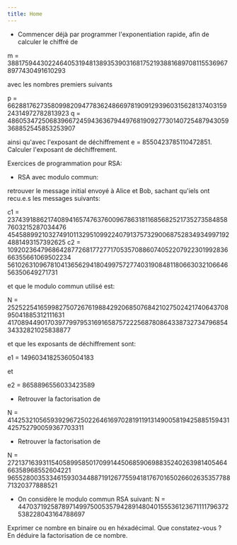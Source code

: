 ```yaml
---
title: Home
---
```


- Commencer déjà par programmer l'exponentiation rapide, afin de calculer le chiffré de

m = 38817594430224640531948138935390316817521938816897081155369678977430491610293

avec les nombres premiers suivants

p = 66288176273580998209477836248669781909129396031562813740315924314972782813923
q = 48605347250683966724594363679449768190927730140725487943059368852545853253907

ainsi qu'avec l'exposant de déchiffrement e = 8550423785110472851. Calculer l'exposant de déchiffrement.

Exercices de programmation pour RSA:

- RSA avec modulo commun: 

retrouver le message initial envoyé à Alice et Bob, sachant qu'iels ont recu.e.s les messages suivants: 

c1 = 23743918862174089416574763760096786318116856825217352735848587603215287034476
45458899210327491011329510992240791375732900687528349349971924881493157392625
c2 = 10920236479686428772681772771705357088607405220792230199283666355661069502234
561026310967810413656294180499757277403190848118066303210664656350649271731

et que le modulo commun utilisé est:

N = 25252254165998275072676198842920685076842102750242174064370895041885312111631
41708944901703977997953169165875722256878086433873273479685434332821025838877

et que les exposants de déchiffrement sont: 

e1 = 14960341825360504183 

et 

e2 = 8658896556033423589


- Retrouver la factorisation de 

N = 41425321056593929672502264616970281911913149005819425885159431425752790059367703311

- Retrouver la factorisation de

N = 27213716393115405899585017099144506859069883524026398140546466358968552604221
965528003533461593034488719126775594181767016502660263535778871320377888521


- On considère le modulo commun RSA suivant: 
N = 44703719258789714997500535794289148040155536123671111796372538228043164788697

Exprimer ce nombre en binaire ou en héxadécimal. Que constatez-vous ? En déduire la factorisation de ce nombre.




